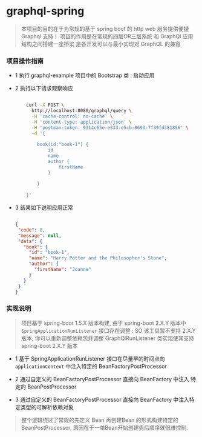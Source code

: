 # graphql-spring

> 本项目的目的在于为常规的基于 spring boot 的 http web 服务提供便捷 Graphql 支持！
> 项目的作用是在常规的四层OR三层系统  和 GraphQl 应用结构之间搭建一座桥梁 是各开发可以与最小实现对 GraphQL 的兼容


### 项目操作指南

- 1 执行 graphql-example 项目中的 Bootstrap 类 : 启动应用

- 2 执行以下请求观察响应 

    ```bash
  
        curl -X POST \
          http://localhost:8080/graphql/query \
          -H 'cache-control: no-cache' \
          -H 'content-type: application/json' \
          -H 'postman-token: 9314c65e-e333-e5cb-8693-7f39fd381856' \
          -d '{
        	
        	book(id:"book-1") {
        		id
        		name
        		author {
        			firstName
        		}
        		
        	}
        	
        }'


    ```
  
 - 3 结果如下说明应用正常
 
    ```json
   
   {
     "code": 0,
     "message": null,
     "data": {
       "book": {
         "id": "book-1",
         "name": "Harry Potter and the Philosopher's Stone",
         "author": {
           "firstName": "Joanne"
         }
       }
     }
   }


    ```
   
   
### 实现说明

> 项目基于 spring-boot 1.5.X 版本构建, 由于 spring-boot 2.X.Y 版本中 `SpringApplicationRunListener` 接口存在调整 : SO 该工具暂不支持 2.X.Y版本,
> 你可以重新调整依赖包并调整  GraphQlRunListener 类实现使其支持 spring-boot 2.X.Y 版本
   
- 1 基于 SpringApplicationRunListener 接口在尽量早的时间点向 `applicationContext` 中注入特定的 BeanFactoryPostProcessor

- 2 通过自定义的 BeanFactoryPostProcessor 直接向 BeanFactory 中注入 特定的 BeanPostProcessor 

- 3 通过自定义的 BeanFactoryPostProcessor 直接向 BeanFactory 中注入特定类型的可解析依赖对象


> 整个逻辑绕过了常规的先定义 Bean 再创建Bean 的形式构建特定的BeanPostProcessor, 原因在于一单Bean开始创建先后顺序就很难控制.
   
   